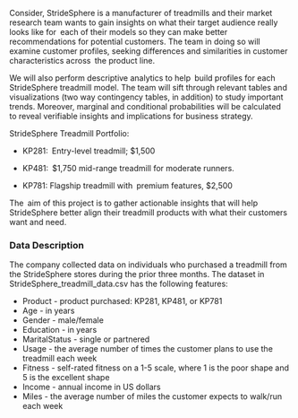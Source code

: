 Consider, StrideSphere is a manufacturer of treadmills and their market research team wants to gain insights on what their target audience really looks like for each of their models so they can make better recommendations for potential customers. The team in doing so will examine customer profiles, seeking differences and similarities in customer characteristics across the product line.

We will also perform descriptive analytics to help build profiles for each StrideSphere treadmill model. The team will sift through relevant tables and visualizations (two way contingency tables, in addition) to study important trends. Moreover, marginal and conditional probabilities will be calculated to reveal verifiable insights and implications for business strategy.

StrideSphere Treadmill Portfolio:

- KP281: Entry-level treadmill; $1,500

- KP481: $1,750 mid-range treadmill for moderate runners.

- KP781: Flagship treadmill with premium features, $2,500

The aim of this project is to gather actionable insights that will help StrideSphere better align their treadmill products with what their customers want and need.

### Data Description
The company collected data on individuals who purchased a treadmill from the StrideSphere stores during the prior three months. The dataset in StrideSphere_treadmill_data.csv has the following features:

- Product - product purchased: KP281, KP481, or KP781
- Age - in years
- Gender - male/female
- Education - in years
- MaritalStatus - single or partnered
- Usage - the average number of times the customer plans to use the treadmill each week
- Fitness - self-rated fitness on a 1-5 scale, where 1 is the poor shape and 5 is the excellent shape
- Income - annual income in US dollars
- Miles - the average number of miles the customer expects to walk/run each week

